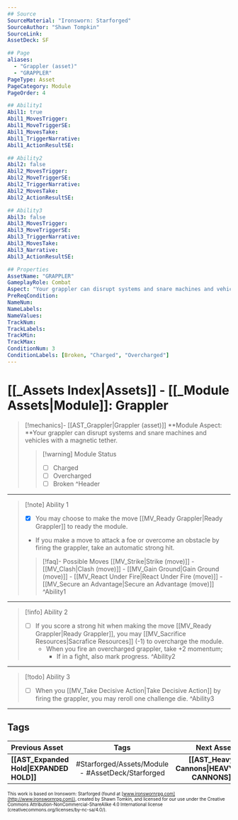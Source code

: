 ```yaml
---
## Source
SourceMaterial: "Ironsworn: Starforged"
SourceAuthor: "Shawn Tompkin"
SourceLink: 
AssetDeck: SF

## Page
aliases:
  - "Grappler (asset)"
  - "GRAPPLER"
PageType: Asset
PageCategory: Module
PageOrder: 4

## Ability1
Abil1: true
Abil1_MovesTrigger:
Abil1_MoveTriggerSE:
Abil1_MovesTake:
Abil1_TriggerNarrative:
Abil1_ActionResultSE:

## Ability2
Abil2: false
Abil2_MovesTrigger:
Abil2_MoveTriggerSE:
Abil2_TriggerNarrative:
Abil2_MovesTake:
Abil2_ActionResultSE:

## Ability3
Abil3: false
Abil3_MovesTrigger:
Abil3_MoveTriggerSE:
Abil3_TriggerNarrative:
Abil3_MovesTake:
Abil3_Narrative:
Abil3_ActionResultSE:

## Properties
AssetName: "GRAPPLER"
GameplayRole: Combat
Aspect: "Your grappler can disrupt systems and snare machines and vehicles with a magnetic tether."
PreReqCondition: 
NameNum:
NameLabels:
NameValues:
TrackNum:
TrackLabels:
TrackMin:
TrackMax:
ConditionNum: 3
ConditionLabels: [Broken, "Charged", "Overcharged"]
---
```

# [[_Assets Index|Assets]] - [[_Module Assets|Module]]: Grappler
> [!mechanics]- [[AST_Grappler|Grappler (asset)]]
> **Module Aspect: **Your grappler can disrupt systems and snare machines and vehicles with a magnetic tether.
> > [!warning] Module Status
> > - [ ] Charged
> > - [ ] Overcharged
> > - [ ] Broken ^Header
___
> [!note] Ability 1
> - [x] You may choose to make the move [[MV_Ready Grappler|Ready Grappler]] to ready the module.
> - If you make a move to attack a foe or overcome an obstacle by firing the grappler, take an automatic strong hit.
> > [!faq]- Possible Moves
> > [[MV_Strike|Strike (move)]] - [[MV_Clash|Clash (move)]] - [[MV_Gain Ground|Gain Ground (move)]] - [[MV_React Under Fire|React Under Fire (move)]] - [[MV_Secure an Advantage|Secure an Advantage (move)]] ^Ability1
___
> [!info] Ability 2
> - [ ] If you score a strong hit when making the move [[MV_Ready Grappler|Ready Grappler]], you may [[MV_Sacrifice Resources|Sacrafice Resources]] (-1) to overcharge the module. 
> 	- When you fire an overcharged grappler, take +2 momentum; 
> 		- If in a fight, also mark progress. ^Ability2
___
> [!todo] Ability 3
> - [ ] When you [[MV_Take Decisive Action|Take Decisive Action]] by firing the grappler, you may reroll one challenge die. ^Ability3
___

## Tags
| Previous Asset | Tags | Next Asset |
| :--- | :---: | ---: |
| **[[AST_Expanded Hold\|EXPANDED HOLD]]** | #Starforged/Assets/Module - #AssetDeck/Starforged | **[[AST_Heavy Cannons\|HEAVY CANNONS]]** |

<font size=-2>This work is based on Ironsworn: Starforged (found at [www.ironswornrpg.com](http://www.ironswornrpg.com)), created by Shawn Tomkin, and licensed for our use under the Creative Commons Attribution-NonCommercial-ShareAlike 4.0 International license  (creativecommons.org/licenses/by-nc-sa/4.0/).</font>